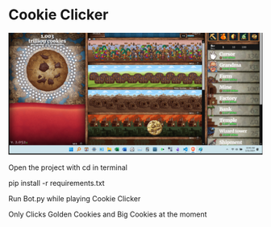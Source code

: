 # Cookie Clicker

![alt text](Pasted-image.png)

Open the project with cd in terminal

pip install -r requirements.txt

Run Bot.py while playing Cookie Clicker

Only Clicks Golden Cookies and Big Cookies at the moment
